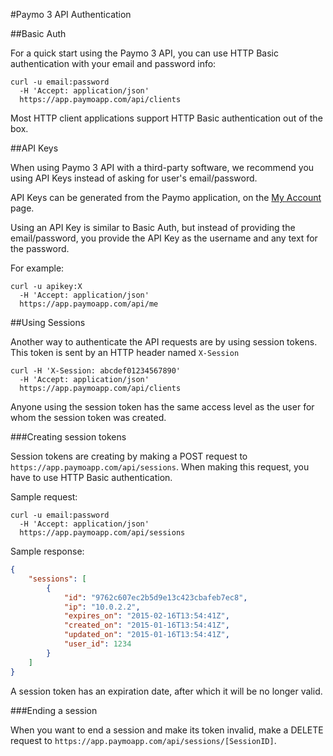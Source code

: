 #Paymo 3 API Authentication

##Basic Auth

For a quick start using the Paymo 3 API, you can use HTTP Basic authentication with your email and password info:

```shell
curl -u email:password 
  -H 'Accept: application/json' 
  https://app.paymoapp.com/api/clients
```

Most HTTP client applications support HTTP Basic authentication out of the box.

<a name="api-keys"></a>
##API Keys

When using Paymo 3 API with a third-party software, we recommend you using API Keys instead of asking for user's email/password. 

API Keys can be generated from the Paymo application, on the [My Account](https://app.paymoapp.com/#Paymo.module.myaccount/) page. 

Using an API Key is similar to Basic Auth, but instead of providing the email/password, you provide the API Key as the username and any text for the password. 

For example:

```shell
curl -u apikey:X 
  -H 'Accept: application/json'
  https://app.paymoapp.com/api/me
```

<a name="sessions"></a>
##Using Sessions

Another way to authenticate the API requests are by using session tokens. This token is sent by an HTTP header named `X-Session`

```shell
curl -H 'X-Session: abcdef01234567890' 
  -H 'Accept: application/json' 
  https://app.paymoapp.com/api/clients 
```

Anyone using the session token has the same access level as the user for whom the session token was created.

###Creating session tokens

Session tokens are creating by making a POST request to `https://app.paymoapp.com/api/sessions`. When making this request, you have to use HTTP Basic authentication.

Sample request:

```shell
curl -u email:password 
  -H 'Accept: application/json' 
  https://app.paymoapp.com/api/sessions
```

Sample response:
```json
{
    "sessions": [
        {
            "id": "9762c607ec2b5d9e13c423cbafeb7ec8",
            "ip": "10.0.2.2",
            "expires_on": "2015-02-16T13:54:41Z",
            "created_on": "2015-01-16T13:54:41Z",
            "updated_on": "2015-01-16T13:54:41Z",
            "user_id": 1234
        }
    ]
}
```

A session token has an expiration date, after which it will be no longer valid.

###Ending a session

When you want to end a session and make its token invalid, make a DELETE request to `https://app.paymoapp.com/api/sessions/[SessionID]`.

